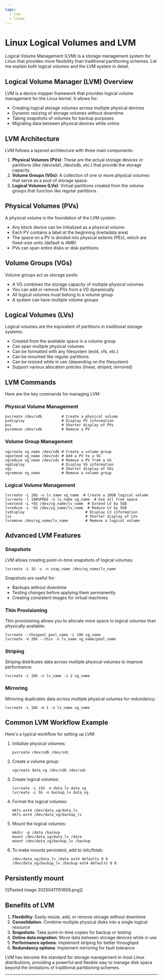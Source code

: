```yaml
---
tags:
  - lvm
  - linux
---
```

# Linux Logical Volumes and LVM

Logical Volume Management (LVM) is a storage management system for Linux that provides more flexibility than traditional partitioning schemes. Let me explain both logical volumes and the LVM system in detail.

## Logical Volume Manager (LVM) Overview

LVM is a device mapper framework that provides logical volume management for the Linux kernel. It allows for:

- Creating logical storage volumes across multiple physical devices
- Dynamic resizing of storage volumes without downtime
- Taking snapshots of volumes for backup purposes
- Migrating data between physical devices while online

## LVM Architecture

LVM follows a layered architecture with three main components:

1. **Physical Volumes (PVs)**: These are the actual storage devices or partitions (like /dev/sda1, /dev/sdb, etc.) that provide the storage capacity.
2. **Volume Groups (VGs)**: A collection of one or more physical volumes that serve as a pool of storage space.
3. **Logical Volumes (LVs)**: Virtual partitions created from the volume groups that function like regular partitions.

## Physical Volumes (PVs)

A physical volume is the foundation of the LVM system:

- Any block device can be initialized as a physical volume
- Each PV contains a label at the beginning (metadata area)
- The space on a PV is divided into physical extents (PEs), which are fixed-size units (default is 4MB)
- PVs can span entire disks or disk partitions

## Volume Groups (VGs)

Volume groups act as storage pools:

- A VG combines the storage capacity of multiple physical volumes
- You can add or remove PVs from a VG dynamically
- All logical volumes must belong to a volume group
- A system can have multiple volume groups

## Logical Volumes (LVs)

Logical volumes are the equivalent of partitions in traditional storage systems:

- Created from the available space in a volume group
- Can span multiple physical volumes
- Can be formatted with any filesystem (ext4, xfs, etc.)
- Can be mounted like regular partitions
- Can be resized while in use (depending on the filesystem)
- Support various allocation policies (linear, striped, mirrored)

## LVM Commands

Here are the key commands for managing LVM:

### Physical Volume Management

```
pvcreate /dev/sdb         # Create a physical volume
pvdisplay                 # Display PV information
pvs                       # Shorter display of PVs
pvremove /dev/sdb         # Remove a PV
```

### Volume Group Management

```
vgcreate vg_name /dev/sdb # Create a volume group
vgextend vg_name /dev/sdc # Add a PV to a VG
vgreduce vg_name /dev/sdc # Remove a PV from a VG
vgdisplay                 # Display VG information
vgs                       # Shorter display of VGs
vgremove vg_name          # Remove a volume group
```

### Logical Volume Management

```
lvcreate -L 10G -n lv_name vg_name  # Create a 10GB logical volume
lvcreate -l 100%FREE -n lv_name vg_name  # Use all free space
lvextend -L +5G /dev/vg_name/lv_name  # Extend LV by 5GB
lvreduce -L -5G /dev/vg_name/lv_name  # Reduce LV by 5GB
lvdisplay                            # Display LV information
lvs                                  # Shorter display of LVs
lvremove /dev/vg_name/lv_name        # Remove a logical volume
```

## Advanced LVM Features

### Snapshots

LVM allows creating point-in-time snapshots of logical volumes:

```
lvcreate -L 1G -s -n snap_name /dev/vg_name/lv_name
```

Snapshots are useful for:

- Backups without downtime
- Testing changes before applying them permanently
- Creating consistent images for virtual machines

### Thin Provisioning

Thin provisioning allows you to allocate more space to logical volumes than physically available:

```
lvcreate --thinpool pool_name -L 10G vg_name
lvcreate -V 20G --thin -n lv_name vg_name/pool_name
```

### Striping

Striping distributes data across multiple physical volumes to improve performance:

```
lvcreate -L 10G -n lv_name -i 2 vg_name
```

### Mirroring

Mirroring duplicates data across multiple physical volumes for redundancy:

```
lvcreate -L 10G -m 1 -n lv_name vg_name
```

## Common LVM Workflow Example

Here's a typical workflow for setting up LVM:

1. Initialize physical volumes:
    
    ```
    pvcreate /dev/sdb /dev/sdc
    ```
    
2. Create a volume group:
    
    ```
    vgcreate data_vg /dev/sdb /dev/sdc
    ```
    
3. Create logical volumes:
    
    ```
    lvcreate -L 15G -n data_lv data_vg
    lvcreate -L 5G -n backup_lv data_vg
    ```
    
4. Format the logical volumes:
    
    ```
    mkfs.ext4 /dev/data_vg/data_lv
    mkfs.ext4 /dev/data_vg/backup_lv
    ```
    
5. Mount the logical volumes:
    
    ```
    mkdir -p /data /backup
    mount /dev/data_vg/data_lv /data
    mount /dev/data_vg/backup_lv /backup
    ```
    
6. To make mounts persistent, add to /etc/fstab:
    
    ```
    /dev/data_vg/data_lv /data ext4 defaults 0 0
    /dev/data_vg/backup_lv /backup ext4 defaults 0 0
    ```
    
## Persistently mount
![[Pasted image 20250411151659.png]]
## Benefits of LVM

1. **Flexibility**: Easily resize, add, or remove storage without downtime
2. **Consolidation**: Combine multiple physical disks into a single logical resource
3. **Snapshots**: Take point-in-time copies for backup or testing
4. **Online data migration**: Move data between storage devices while in use
5. **Performance options**: Implement striping for better throughput
6. **Redundancy options**: Implement mirroring for fault tolerance

LVM has become the standard for storage management in most Linux distributions, providing a powerful and flexible way to manage disk space beyond the limitations of traditional partitioning schemes.

----
